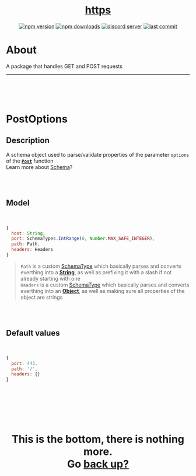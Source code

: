 <div id="top" align="center">

<h1><a href="https://github.com/ThePywon/https-handler">https</a></h1>
 
[![npm version](https://img.shields.io/npm/v/@protagonists/https)](https://npmjs.com/package/@protagonists/https)
[![npm downloads](https://img.shields.io/npm/dt/@protagonists/https)](https://npmjs.com/package/@protagonists/https)
[![discord server](https://img.shields.io/discord/937758194736955443?logo=discord&logoColor=white)](https://discord.gg/cwhj3EgqGP)
[![last commit](https://img.shields.io/github/last-commit/ThePywon/https-handler)](https://github.com/ThePywon/https-handler)
 
</div>



# About

A package that handles GET and POST requests

---

<br/><br/><br/>



# PostOptions

## Description

A schema object used to parse/validate properties of the parameter `options` of the [**`Post`**](https://github.com/ThePywon/https-handler/blob/main/documentation/Post.md) function  
Learn more about [Schema](https://github.com/ThePywon/coerce/blob/main/documentation/Schema.md)?

<br/><br/>

## Model

<br/>

```js
{
  host: String,
  port: SchemaTypes.IntRange(0, Number.MAX_SAFE_INTEGER),
  path: Path,
  headers: Headers
}
```

> `Path` is a custom [SchemaType](https://github.com/ThePywon/coerce/blob/main/documentation/SchemaType.md) which basically parses and converts everthing into a [**String**](https://javascript.info/string), as well as prefixing it with a slash if not already starting with one  
> `Headers` is a custom [SchemaType](https://github.com/ThePywon/coerce/blob/main/documentation/SchemaType.md) which basically parses and converts everthing into an [**Object**](https://javascript.info/object), as well as making sure all properties of the object are strings

<br/><br/>

## Default values

<br/>

```js
{
  port: 443,
  path: '/',
  headers: {}
}
```


<br/><br/><br/><br/><br/>

<h1 align="center">This is the bottom, there is nothing more.<br/>
Go <a href="#top">back up?</a></h1>
